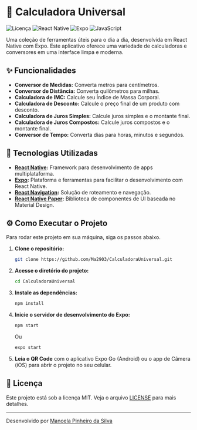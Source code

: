 # 📱 Calculadora Universal

![Licença](https://img.shields.io/badge/license-MIT-green)
![React Native](https://img.shields.io/badge/React_Native-20232A?style=for-the-badge&logo=react&logoColor=61DAFB)
![Expo](https://img.shields.io/badge/Expo-000020?style=for-the-badge&logo=expo&logoColor=white)
![JavaScript](https://img.shields.io/badge/JavaScript-F7DF1E?style=for-the-badge&logo=javascript&logoColor=black)

Uma coleção de ferramentas úteis para o dia a dia, desenvolvida em React Native com Expo. Este aplicativo oferece uma variedade de calculadoras e conversores em uma interface limpa e moderna.

## ✨ Funcionalidades

* **Conversor de Medidas:** Converta metros para centímetros.
* **Conversor de Distância:** Converta quilômetros para milhas.
* **Calculadora de IMC:** Calcule seu Índice de Massa Corporal.
* **Calculadora de Desconto:** Calcule o preço final de um produto com desconto.
* **Calculadora de Juros Simples:** Calcule juros simples e o montante final.
* **Calculadora de Juros Compostos:** Calcule juros compostos e o montante final.
* **Conversor de Tempo:** Converta dias para horas, minutos e segundos.

## 🚀 Tecnologias Utilizadas

* **[React Native](https://reactnative.dev/):** Framework para desenvolvimento de apps multiplataforma.
* **[Expo](https://expo.dev/):** Plataforma e ferramentas para facilitar o desenvolvimento com React Native.
* **[React Navigation](https://reactnavigation.org/):** Solução de roteamento e navegação.
* **[React Native Paper](https://reactnativepaper.com/):** Biblioteca de componentes de UI baseada no Material Design.

## ⚙️ Como Executar o Projeto

Para rodar este projeto em sua máquina, siga os passos abaixo.

1.  **Clone o repositório:**
    ```bash
    git clone https://github.com/Ma2903/CalculadoraUniversal.git
    ```
2.  **Acesse o diretório do projeto:**
    ```bash
    cd CalculadoraUniversal
    ```
3.  **Instale as dependências:**
    ```bash
    npm install
    ```
4.  **Inicie o servidor de desenvolvimento do Expo:**
    ```bash
    npm start
    ```
    Ou
    ```bash
    expo start
    ```
5.  **Leia o QR Code** com o aplicativo Expo Go (Android) ou o app de Câmera (iOS) para abrir o projeto no seu celular.

## 📄 Licença

Este projeto está sob a licença MIT. Veja o arquivo [LICENSE](LICENSE) para mais detalhes.

---
Desenvolvido por [Manoela Pinheiro da Silva](https://github.com/Ma2903)
